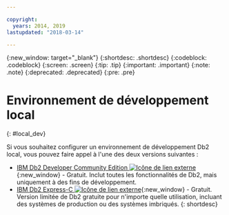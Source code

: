 ```yaml
---

copyright:
  years: 2014, 2019
lastupdated: "2018-03-14"

---
```


<!-- Attribute definitions --> 
{:new_window: target="_blank"}
{:shortdesc: .shortdesc}
{:codeblock: .codeblock}
{:screen: .screen}
{:tip: .tip}
{:important: .important}
{:note: .note}
{:deprecated: .deprecated}
{:pre: .pre}

# Environnement de développement local
{: #local_dev}

Si vous souhaitez configurer un environnement de développement Db2 local, vous pouvez faire appel à l'une des deux versions suivantes :

* [IBM Db2 Developer Community Edition ![Icône de lien externe](../../icons/launch-glyph.svg "Icône de lien externe")](https://www.ibm.com/us-en/marketplace/ibm-db2-direct-and-developer-editions){:new_window} - Gratuit. Inclut toutes les fonctionnalités de Db2, mais uniquement à des fins de développement.
* [IBM Db2 Express-C ![Icône de lien externe](../../icons/launch-glyph.svg "Icône de lien externe")](https://www.ibm.com/developerworks/downloads/im/db2express/){:new_window} - Gratuit. Version limitée de Db2 gratuite pour n'importe quelle utilisation, incluant des systèmes de production ou des systèmes imbriqués.
{: shortdesc}

